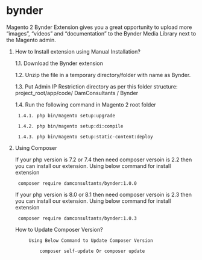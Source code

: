 # bynder
Magento 2 Bynder Extension gives you a great opportunity to upload more “images”, “videos” and “documentation” to the Bynder Media Library next to the Magento admin.

1) How to Install extension using Manual Installation?

    1.1. Download the Bynder extension
  
    1.2. Unzip the file in a temporary directory/folder with name as Bynder.
   
    1.3. Put Admin IP Restriction directory as per this folder structure: project_root/app/code/ DamConsultants / Bynder
  
    1.4. Run the following command in Magento 2 root folder
  
        1.4.1. php bin/magento setup:upgrade
    
        1.4.2. php bin/magento setup:di:compile
    
        1.4.3. php bin/magento setup:static-content:deploy
    
    
2) Using Composer
    
	If your php version is 7.2 or 7.4 then need composer versoin is 2.2 then you can install our extension. Using below command for install extension

		composer require damconsultants/bynder:1.0.0
	
	If your php version is 8.0 or 8.1 then need composer versoin is 2.3 then you can install our extension. Using below command for install extension	
	
		composer require damconsultants/bynder:1.0.3
		
	How to Update Composer Version?
		
			Using Below Command to Update Composer Version
			
				composer self-update Or composer update
              
